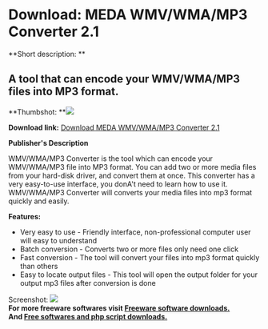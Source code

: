 # Download: MEDA WMV/WMA/MP3 Converter 2.1

**Short description: **

## A tool that can encode your WMV/WMA/MP3 files into MP3 format.

  
**Thumbshot: **![](http://www.freewarefiles.com/screenshot/medaaudioconverter_md.gif)   
  
**Download link:** [Download MEDA WMV/WMA/MP3 Converter 2.1](http://freesoftwares.boysofts.com/MEDA-WMVWMAMP-Converter_program_22485.html)  
  

**Publisher's Description**  
  

WMV/WMA/MP3 Converter is the tool which can encode your WMV/WMA/MP3 file into
MP3 format. You can add two or more media files from your hard-disk driver,
and convert them at once. This converter has a very easy-to-use interface, you
donA't need to learn how to use it. WMV/WMA/MP3 Converter will converts your
media files into mp3 format quickly and easily.

**Features:**

  * Very easy to use - Friendly interface, non-professional computer user will easy to understand 
  * Batch conversion - Converts two or more files only need one click 
  * Fast conversion - The tool will convert your files into mp3 format quickly than others 
  * Easy to locate output files - This tool will open the output folder for your output mp3 files after conversion is done 

  
  
Screenshot:
![](http://www.freewarefiles.com/screenshot/medaaudioconverter.gif)  
**For more freeware softwares visit [Freeware software downloads.](http://freesoftwares.boysofts.com/)**   
**And [Free softwares and php script downloads.](http://www.boysofts.com/)**


